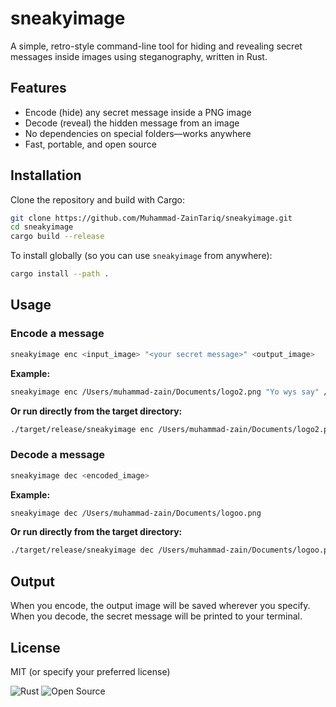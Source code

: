# sneakyimage

A simple, retro-style command-line tool for hiding and revealing secret messages inside images using steganography, written in Rust.

## Features

- Encode (hide) any secret message inside a PNG image
- Decode (reveal) the hidden message from an image
- No dependencies on special folders—works anywhere
- Fast, portable, and open source

## Installation

Clone the repository and build with Cargo:

```bash
git clone https://github.com/Muhammad-ZainTariq/sneakyimage.git
cd sneakyimage
cargo build --release
```

To install globally (so you can use `sneakyimage` from anywhere):

```bash
cargo install --path .
```

## Usage

### Encode a message

```bash
sneakyimage enc <input_image> "<your secret message>" <output_image>
```

**Example:**
```bash
sneakyimage enc /Users/muhammad-zain/Documents/logo2.png "Yo wys say" /Users/muhammad-zain/Documents/logoo.png
```

**Or run directly from the target directory:**
```bash
./target/release/sneakyimage enc /Users/muhammad-zain/Documents/logo2.png "Yo wys say" /Users/muhammad-zain/Documents/logoo.png
```

### Decode a message

```bash
sneakyimage dec <encoded_image>
```

**Example:**
```bash
sneakyimage dec /Users/muhammad-zain/Documents/logoo.png
```

**Or run directly from the target directory:**
```bash
./target/release/sneakyimage dec /Users/muhammad-zain/Documents/logoo.png
```

## Output

When you encode, the output image will be saved wherever you specify.  
When you decode, the secret message will be printed to your terminal.

## License

MIT (or specify your preferred license)

![Rust](https://img.shields.io/badge/Rust-🦀-orange)
![Open Source](https://img.shields.io/badge/Open%20Source-Yes-brightgreen) 
